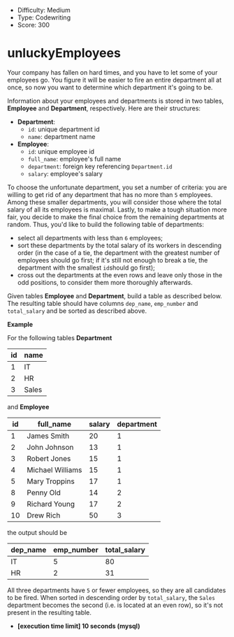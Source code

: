 - Difficulty: Medium
- Type: Codewriting
- Score: 300

# unluckyEmployees

Your company has fallen on hard times, and you have to let some of your employees go. You figure it will be easier to fire an entire department all at once, so now you want to determine which department it's going to be.

Information about your employees and departments is stored in two tables, **Employee** and **Department**, respectively. Here are their structures:

- **Department**:
  - `id`: unique department id
  - `name`: department name
- **Employee**:
  - `id`: unique employee id
  - `full_name`: employee's full name
  - `department`: foreign key referencing `Department.id`
  - `salary`: employee's salary

To choose the unfortunate department, you set a number of criteria: you are willing to get rid of any department that has no more than `5` employees. Among these smaller departments, you will consider those where the total salary of all its employees is maximal. Lastly, to make a tough situation more fair, you decide to make the final choice from the remaining departments at random. Thus, you'd like to build the following table of departments:

- select all departments with less than `6` employees;
- sort these departments by the total salary of its workers in descending order (in the case of a tie, the department with the greatest number of employees should go first; if it's still not enough to break a tie, the department with the smallest `id`should go first);
- cross out the departments at the even rows and leave only those in the odd positions, to consider them more thoroughly afterwards.

Given tables **Employee** and **Department**, build a table as described below. The resulting table should have columns `dep_name`, `emp_number` and `total_salary` and be sorted as described above.

**Example**

For the following tables **Department**

| id   | name  |
| ---- | ----- |
| 1    | IT    |
| 2    | HR    |
| 3    | Sales |

and **Employee**

| id   | full_name        | salary | department |
| ---- | ---------------- | ------ | ---------- |
| 1    | James Smith      | 20     | 1          |
| 2    | John Johnson     | 13     | 1          |
| 3    | Robert Jones     | 15     | 1          |
| 4    | Michael Williams | 15     | 1          |
| 5    | Mary Troppins    | 17     | 1          |
| 8    | Penny Old        | 14     | 2          |
| 9    | Richard Young    | 17     | 2          |
| 10   | Drew Rich        | 50     | 3          |

the output should be

| dep_name | emp_number | total_salary |
| -------- | ---------- | ------------ |
| IT       | 5          | 80           |
| HR       | 2          | 31           |

All three departments have `5` or fewer employees, so they are all candidates to be fired. When sorted in descending order by `total_salary`, the `Sales` department becomes the second (i.e. is located at an even row), so it's not present in the resulting table.

- **[execution time limit] 10 seconds (mysql)**